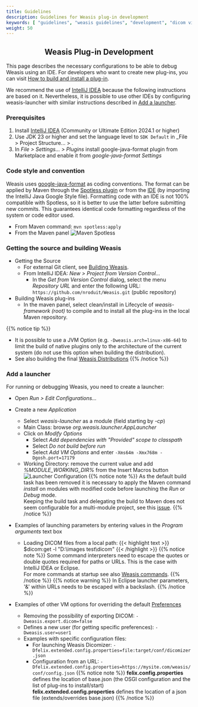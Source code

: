 ```yaml
---
title: Guidelines
description: Guidelines for Weasis plug-in development
keywords: [ "guidelines", "weasis guidelines", "development", "dicom viewer", "free dicom viewer", "open source dicom viewer", "weasis dicom viewer",  "multi-platform dicom viewer", "dicom", "pacs", "pacs viewer" ]
weight: 50
---
```



## <center>Weasis Plug-in Development</center>

This page describes the necessary configurations to be able to debug Weasis using an IDE. For developers who want to create new plug-ins, you can visit [How to build and install a plug-in](../../basics/customize/build-plugins).

We recommend the use of [IntelliJ IDEA](https://www.jetbrains.com/idea/) because the following instructions are based on it. Nevertheless, it is possible to use other IDEs by configuring weasis-launcher with similar instructions described in [Add a launcher](#add-a-launcher).
### Prerequisites

1. Install [IntelliJ IDEA](https://www.jetbrains.com/idea/) (Community or Ultimate Edition 2024.1 or higher)
2. Use JDK 23 or higher and set the language level to `SDK Default` in _File > Project Structure... > .
3. In _File > Settings... > Plugins_ install google-java-format plugin from Marketplace and enable it from *google-java-format Settings*

### Code style and convention

Weasis uses [google-java-format](https://github.com/google/google-java-format) as coding conventions. The format can be applied by Maven through the [Spotless plugin](https://github.com/diffplug/spotless/tree/main/plugin-maven) or from the [IDE](https://github.com/google/google-java-format#intellij-android-studio-and-other-jetbrains-ides) (by importing the IntelliJ Java Google Style file). Formatting code with an IDE is not 100% compatible with Spotless, so it is better to use the latter before submitting new commits. This guarantees identical code formatting regardless of the system or code editor used.

- From Maven command: `mvn spotless:apply`
- From the Maven panel
![Maven Spotless](/images/conf/mvn-spotless.png)

### Getting the source and building Weasis

- Getting the Source
  - For external Git client, see [Building Weasis](../building-weasis).
  - From IntelliJ IDEA: *New > Project from Version Control...*
    - In the *Get from Version Control* dialog, select the menu *Repository URL* and enter the following URL: `https://github.com/nroduit/Weasis.git` (public repository)
- Building Weasis plug-ins
  - In the maven panel, select clean/install in Lifecycle of *weasis-framework (root)* to compile and to install all the plug-ins in the local Maven repository.

{{% notice tip %}}
* It is possible to use a JVM Option (e.g. `-Dweasis.arch=linux-x86-64`) to limit the build of native plugins only to the architecture of the current system (do not use this option when building the distribution).
* See also building the final [Weasis Distributions](../building-weasis#building-native-binaries-and-installers)
{{% /notice %}}  

### Add a launcher

For running or debugging Weasis, you need to create a launcher:

- Open *Run > Edit Configurations...*
- Create a new *Application*
  - Select *weasis-launcher* as a module (field starting by *-cp*)
  - Main Class: browse *org.weasis.launcher.AppLauncher*
  - Click on *Modify Options*
    - Select *Add dependencies with "Provided" scope to classpath*
    - Select *Do not build before run*
    - Select *Add VM Options* and enter `-Xms64m -Xmx768m -Dgosh.port=17179`
  - Working Directory: remove the current value and add *%MODULE_WORKING_DIR%* from the Insert Macros button
![Launcher Configuration](/images/conf/launcher.png)
{{% notice note %}}
As the default build task has been removed it is necessary to apply the Maven command *install* on modules with modified code before launching the *Run* or *Debug* mode.<br>
Keeping the build task and delegating the build to Maven does not seem configurable for a multi-module project, see this [issue](https://youtrack.jetbrains.com/issue/IDEA-198358).
{{% /notice %}}

- Examples of launching parameters by entering values in the *Program arguments* text box
  - Loading DICOM files from a local path:
{{< highlight text >}}
$dicom:get -l \"D:\images test\dicom\"
{{< /highlight >}}
{{% notice note %}}
Some command interpreters need to escape the quotes or double quotes required for paths or URLs. This is the case with IntelliJ IDEA or Eclipse.<br>
For more commands at startup see also [Weasis commands](../../basics/commands).
{{% /notice %}}
{{% notice warning %}}
In Eclipse launcher parameters, '&' within URLs needs to be escaped with a backslash.
{{% /notice %}}
- Examples of other VM options for overriding the default [Preferences](../../basics/customize/preferences)
  - Removing the possibility of exporting DICOM: `-Dweasis.export.dicom=false`
  - Defines a new user (for getting specific preferences): `-Dweasis.user=user1`
  - Examples with specific configuration files:
    - For launching Weasis Dicomizer: `-Dfelix.extended.config.properties=file:target/conf/dicomizer.json`
    - Configuration from an URL: `-Dfelix.extended.config.properties=https://mysite.com/weasis/conf/config.json`
{{% notice note %}}
**felix.config.properties** defines the location of base.json (the OSGI configuration and the list of plug-ins to install/start)<br>
**felix.extended.config.properties** defines the location of a json file (extends/overrides base.json)
{{% /notice %}}
